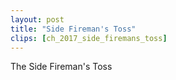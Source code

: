 ```yaml
---
layout: post
title: "Side Fireman's Toss"
clips: [ch_2017_side_firemans_toss]
---
```



The Side Fireman's Toss


